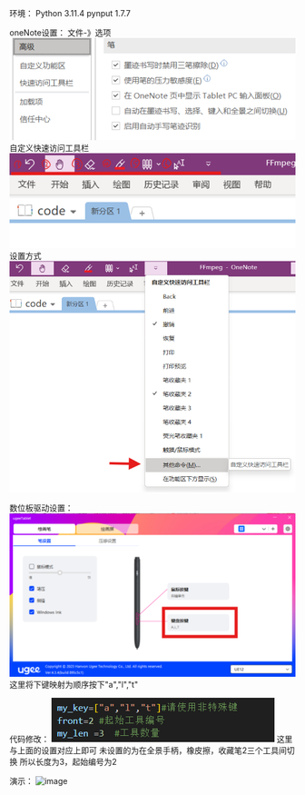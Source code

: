 环境：
Python 3.11.4
pynput                    1.7.7

oneNote设置：
文件-》选项
![image](img1.png)
自定义快速访问工具栏
![image](img2.png)
设置方式
![image](img2_2.png)

数位板驱动设置：
![image](img3.png)
这里将下键映射为顺序按下"a","l","t"

代码修改：
![image](img4.png)
这里与上面的设置对应上即可
未设置的为在全景手柄，橡皮擦，收藏笔2三个工具间切换
所以长度为3，起始编号为2

演示：
![image](test.gif)